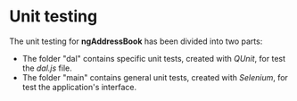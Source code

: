 Unit testing
============

The unit testing for **ngAddressBook** has been divided into two parts:

 * The folder "dal" contains specific unit tests, created with _QUnit_, for test the _dal.js_ file.
 * The folder "main" contains general unit tests, created with _Selenium_, for test the application's interface.